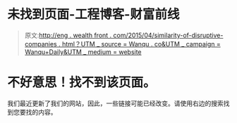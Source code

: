 # 未找到页面-工程博客-财富前线

> 原文:[http://eng . wealth front . com/2015/04/similarity-of-disruptive-companies . html？UTM _ source = Wanqu . co&UTM _ campaign = Wanqu+Daily&UTM _ medium = website](http://eng.wealthfront.com/2015/04/similarities-of-disruptive-companies.html?utm_source=wanqu.co&utm_campaign=Wanqu+Daily&utm_medium=website)

<main id="main" class="site-main" role="main">

# 不好意思！找不到该页面。

我们最近更新了我们的网站，因此，一些链接可能已经改变。请使用右边的搜索找到您要找的内容。

</main>